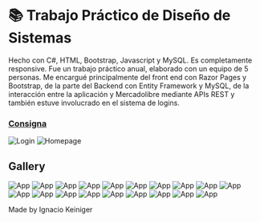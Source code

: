 # 📚 Trabajo Práctico de Diseño de Sistemas

Hecho con C#, HTML, Bootstrap, Javascript y MySQL. Es
completamente responsive. Fue un trabajo práctico anual, elaborado
con un equipo de 5 personas. Me encargué principalmente del front
end con Razor Pages y Bootstrap, de la parte del Backend con
Entity Framework y MySQL, de la interacción entre la aplicación y
Mercadolibre mediante APIs REST y también estuve involucrado en el
sistema de logins.

### [Consigna](https://github.com/Keiniger/TP-Diseno-de-Sistemas/blob/main/TP-DDS-2020.pdf)

![Login](./Login.png)
![Homepage](./Homepage.png)

## Gallery
![App](./1.png)
![App](./2.png)
![App](./3.png)
![App](./4.png)
![App](./5.png)
![App](./6.png)
![App](./7.png)
![App](./8.png)
![App](./9.png)
![App](./10.png)
![App](./11.png)
![App](./12.png)
![App](./13.png)
![App](./14.png)
![App](./15.png)
![App](./16.png)
![App](./17.png)
![App](./18.png)
![App](./19.png)

Made by Ignacio Keiniger
